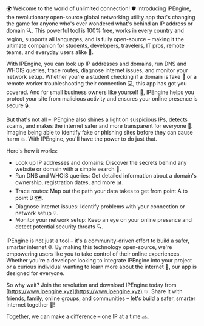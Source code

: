 🌍 Welcome to the world of unlimited connection! 🛡️ Introducing IPEngine, the revolutionary open-source global networking utility app that's changing the game for anyone who's ever wondered what's behind an IP address or domain 🔍. This powerful tool is 100% free, works in every country and region, supports all languages, and is fully open-source – making it the ultimate companion for students, developers, travelers, IT pros, remote teams, and everyday users alike 📡.

With IPEngine, you can look up IP addresses and domains, run DNS and WHOIS queries, trace routes, diagnose internet issues, and monitor your network setup. Whether you're a student checking if a domain is fake 👀 or a remote worker troubleshooting their connection 💻, this app has got you covered. And for small business owners like yourself 🏢, IPEngine helps you protect your site from malicious activity and ensures your online presence is secure 🔒.

But that's not all – IPEngine also shines a light on suspicious IPs, detects scams, and makes the internet safer and more transparent for everyone 🚀. Imagine being able to identify fake or phishing sites before they can cause harm 💥. With IPEngine, you'll have the power to do just that.

Here's how it works:

* Look up IP addresses and domains: Discover the secrets behind any website or domain with a simple search 🔎.
* Run DNS and WHOIS queries: Get detailed information about a domain's ownership, registration dates, and more 📊.
* Trace routes: Map out the path your data takes to get from point A to point B 🗺️.
* Diagnose internet issues: Identify problems with your connection or network setup 💡.
* Monitor your network setup: Keep an eye on your online presence and detect potential security threats 🔍.

IPEngine is not just a tool – it's a community-driven effort to build a safer, smarter internet 🌐. By making this technology open-source, we're empowering users like you to take control of their online experiences. Whether you're a developer looking to integrate IPEngine into your project or a curious individual wanting to learn more about the internet 🔬, our app is designed for everyone.

So why wait? Join the revolution and download IPEngine today from [https://www.ipengine.xyz](https://www.ipengine.xyz) 💥. Share it with friends, family, online groups, and communities – let's build a safer, smarter internet together 🌈!

Together, we can make a difference – one IP at a time 🔜.